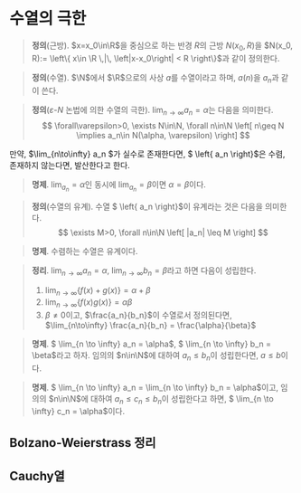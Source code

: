<!---
title: "수열의 극한"
category: Analysis
language: Korean
--->

# 수열의 극한

> **정의**(근방). $x=x_0\in\R$을 중심으로 하는 반경 $R$의 근방 $N(x_0, R)$을
> $N(x_0, R):= \left\{ x\in \R \,|\, \left|x-x_0\right| < R \right\}$과 같이 정의한다.

> **정의**(수열). $\N$에서 $\R$으로의 사상 $a$를 수열이라고 하며, $a(n)$을 $a_n$과 같이 쓴다.

> **정의**($\varepsilon$-$N$ 논법에 의한 수열의 극한). $\lim_{n\to\infty} a_n = \alpha$는 다음을 의미한다.
$$
\forall\varepsilon>0, \exists N\in\N, \forall n\in\N \left[ n\geq N \implies a_n\in N(\alpha, \varepsilon) \right]
$$

만약, $\lim_{n\to\infty} a_n $가 실수로 존재한다면, $ \left\{ a_n \right\}$은 수렴,
존재하지 않는다면, 발산한다고 한다.

> **명제**. $\lim_{a_n} = \alpha$인 동시에 $\lim_{a_n} = \beta$이면 $\alpha = \beta$이다.

> **정의**(수열의 유계). 수열 $ \left\{ a_n \right\}$이 유계라는 것은 다음을 의미한다.
$$
\exists M>0, \forall n\in\N \left[ |a_n| \leq M \right]
$$

> **명제**. 수렴하는 수열은 유계이다.

> **정리**. $\lim_{n\to\infty} a_n = \alpha$, $\lim_{n\to\infty} b_n = \beta$라고 하면
> 다음이 성립한다.
>
> 1. $\lim_{n\to\infty} \left\{ f(x) + g(x) \right\} = \alpha + \beta$
> 1. $\lim_{n\to\infty} \left\{ f(x)g(x) \right\} = \alpha\beta$
> 1. $\beta \neq 0$이고, $\frac{a_n}{b_n}$이 수열로서 정의된다면, $\lim_{n\to\infty} \frac{a_n}{b_n} = \frac{\alpha}{\beta}$

> **명제**. $ \lim_{n \to \infty} a_n = \alpha$, $ \lim_{n \to \infty} b_n = \beta$라고 하자. 임의의 $n\in\N$에 대하여
> $a_n \leq b_n$이 성립한다면, $a\leq b$이다.

> **명제**. $ \lim_{n \to \infty} a_n = \lim_{n \to \infty} b_n = \alpha$이고, 임의의 $n\in\N$에 대하여
> $a_n \leq c_n \leq b_n$이 성립한다고 하면, $ \lim_{n \to \infty} c_n = \alpha$이다.

## Bolzano-Weierstrass 정리

## Cauchy열

